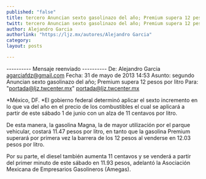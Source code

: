 ```yaml
---
published: "false"
title: tercero Anuncian sexto gasolinazo del año; Premium supera 12 pesos por litro
twitt: tercero Anuncian sexto gasolinazo del año; Premium supera 12 pesos por litro
author: Alejandro Garcia
authorlink: "https://ljz.mx/autores/Alejandro Garcia"
category: 
layout: posts

---
```



---------- Mensaje reenviado ----------
De: Alejandro Garcia <agarciafdz@gmail.com>
Fecha: 31 de mayo de 2013 14:53
Asunto: segundo Anuncian sexto gasolinazo del año; Premium supera 12 pesos
por litro
Para: "portada@ljz.twcenter.mx" <portada@ljz.twcenter.mx>


*México, DF. *El gobierno federal determinó aplicar el sexto incremento en
lo que va del año en el precio de los combustibles el cual se aplicará a
partir de este sábado 1 de junio con un alza de 11 centavos por litro.

 De esta manera, la gasolina Magna, la de mayor utilización por el parque
vehicular, costará 11.47 pesos por litro, en tanto que la gasolina Premium
superará por primera vez la barrera de los 12 pesos al venderse en 12.03
pesos por litro.

Por su parte, el diesel también aumenta 11 centavos y se venderá a partir
del primer minuto de este sábado en 11.93 pesos, adelantó la Asociación
Mexicana de Empresarios Gasolineros (Amegas).

